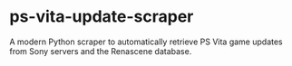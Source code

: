 # ps-vita-update-scraper
A modern Python scraper to automatically retrieve PS Vita game updates from Sony servers and the Renascene database.
